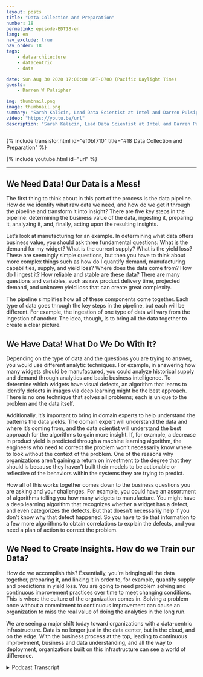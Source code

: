 ```yaml
---
layout: posts
title: "Data Collection and Preparation"
number: 18
permalink: episode-EDT18-en
lang: en
nav_exclude: true
nav_order: 18
tags:
    - dataarchitecture
    - datacentric
    - data

date: Sun Aug 30 2020 17:00:00 GMT-0700 (Pacific Daylight Time)
guests:
    - Darren W Pulsipher

img: thumbnail.png
image: thumbnail.png
summary: "Sarah Kalicin, Lead Data Scientist at Intel and Darren Pulsipher, Chief Solution Architect, Public Sector at Intel talk about the process and benefits of data collection and preparation in becoming a data-centric organization. This is step two in the journey of becoming a data-centric organization."
video: "https://youtu.be/url"
description: "Sarah Kalicin, Lead Data Scientist at Intel and Darren Pulsipher, Chief Solution Architect, Public Sector at Intel talk about the process and benefits of data collection and preparation in becoming a data-centric organization. This is step two in the journey of becoming a data-centric organization."
---
```


<div>
{% include transistor.html id="ef0bf710" title="#18 Data Collection and Preparation" %}

{% include youtube.html id="url" %}
</div>

---

## We Need Data!  Our Data is a Mess! 

The first thing to think about in this part of the process is the data pipeline. How do we identify what raw data we need, and how do we get it through the pipeline and transform it into insight? There are five key steps in the pipeline: determining the business value of the data, ingesting it, preparing it, analyzing it, and, finally, acting upon the resulting insights.

Let’s look at manufacturing for an example. In determining what data offers business value, you should ask three fundamental questions: What is the demand for my widget? What is the current supply? What is the yield loss? These are seemingly simple questions, but then you have to think about more complex things such as how do I quantify demand, manufacturing capabilities, supply, and yield loss? Where does the data come from? How do I ingest it? How reliable and stable are these data? There are many questions and variables, such as raw product delivery time, projected demand, and unknown yield loss that can create great complexity.

The pipeline simplifies how all of these components come together. Each type of data goes through the key steps in the pipeline, but each will be different. For example, the ingestion of one type of data will vary from the ingestion of another. The idea, though, is to bring all the data together to create a clear picture.

## We Have Data! What Do We Do With It? 

Depending on the type of data and the questions you are trying to answer, you would use different analytic techniques. For example, in answering how many widgets should be manufactured, you could analyze historical supply and demand through analytics and basic business intelligence. To determine which widgets have visual defects, an algorithm that learns to identify defects in images via deep learning might be the best approach. There is no one technique that solves all problems; each is unique to the problem and the data itself.

Additionally, it’s important to bring in domain experts to help understand the patterns the data yields. The domain expert will understand the data and where it’s coming from, and the data scientist will understand the best approach for the algorithms to gain more insight. If, for example, a decrease in product yield is predicted through a machine learning algorithm, the engineers who need to correct the problem won’t necessarily know where to look without the context of the problem. One of the reasons why organizations aren’t gaining a return on investment to the degree that they should is because they haven’t built their models to be actionable or reflective of the behaviors within the systems they are trying to predict.

How all of this works together comes down to the business questions you are asking and your challenges. For example, you could have an assortment of algorithms telling you how many widgets to manufacture. You might have a deep learning algorithm that recognizes whether a widget has a defect, and even categorizes the defects. But that doesn’t necessarily help if you don’t know why that defect happened. So you have to tie that information to a few more algorithms to obtain correlations to explain the defects, and you need a plan of action to correct the problem.

## We Need to Create Insights. How do we Train our Data? 

How do we accomplish this? Essentially, you’re bringing all the data together, preparing it, and linking it in order to, for example, quantify supply and predictions in yield loss. You are going to need problem solving and continuous improvement practices over time to meet changing conditions. This is where the culture of the organization comes in. Solving a problem once without a commitment to continuous improvement can cause an organization to miss the real value of doing the analytics in the long run.

We are seeing a major shift today toward organizations with a data-centric infrastructure. Data is no longer just in the data center, but in the cloud, and on the edge. With the business process at the top, leading to continuous improvement, business and data understanding, and all the way to deployment, organizations built on this infrastructure can see a world of difference.



<details>
<summary> Podcast Transcript </summary>

<p></p>

</details>
